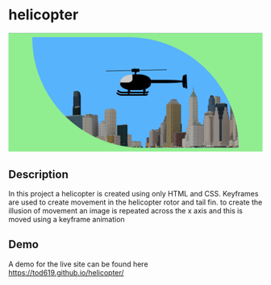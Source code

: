 # helicopter
![Project Image](screenshot.png)
## Description
In this project a helicopter is created using only HTML and CSS. Keyframes are used to create movement in the helicopter rotor and tail fin. to create the illusion of movement an image is repeated across the x axis and this is moved using a keyframe animation
## Demo
A demo for the live site can be found here https://tod619.github.io/helicopter/
